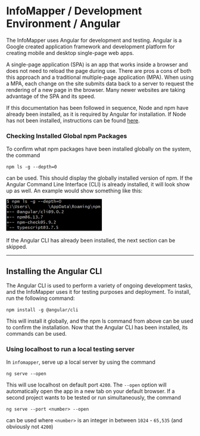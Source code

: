 # InfoMapper / Development Environment / Angular

The InfoMapper uses Angular for development and testing. Angular is a Google created application
framework and development platform for creating mobile and desktop single-page web apps.

A single-page application (SPA) is an app that works inside a browser and does not need to reload
the page during use. There are pros a cons of both this approach and a traditional multiple-page
application (MPA). When using a MPA, each change on the site submits data back to a server to request the rendering
of a new page in the browser. Many newer websites are taking advantage of the SPA and its speed.

If this documentation has been followed in sequence, Node and npm have already been installed, as it
is required by Angular for installation. If Node has not been installed, instructions can be found
[here](../node).

### Checking Installed Global npm Packages

To confirm what npm packages have been installed globally on the system, the command

```
npm ls -g --depth=0
```

can be used. This should display the globally installed version of npm. If the Angular
Command Line Interface (CLI) is already installed, it will look show up as well. An example
would show something like this:

![Globally-Installed-Packages](../images/global-npm-packages.png)

If the Angular CLI has already been installed, the next section can be skipped.

----

## Installing the Angular CLI

The Angular CLI is used to perform a variety of ongoing development tasks, and the InfoMapper uses it
for testing purposes and deployment. To install, run the following command:

```
npm install -g @angular/cli
```

This will install it globally, and the npm ls command from above can be used to confirm the
installation. Now that the Angular CLI has been installed, its commands can be used.

### Using localhost to run a local testing server

In `infomapper`, serve up a local server by using the command

```
ng serve --open
```

This will use localhost on default port `4200`. The `--open` option will automatically open the
app in a new tab on your default browser. If a second project wants to be tested or run
simultaneously, the command

```
ng serve --port <number> --open
```

can be used where `<number>` is an integer in between `1024` - `65,535` (and obviously not `4200`)
